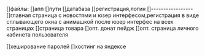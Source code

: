 []файлы:
    []апп
    []пути
    []датабаза
    []регистрация,логин
    []-----------------
    []главная страница с новостями и юзер интерфесом,регистрация в виде сплывающего окна с анимашкой после юзер интерфес на всех страницах
    []страница товара
    []опт. донат пейдж
    []опт. страница личного кабинета пользователя











[]хеширование паролей
[]хостинг на яндексе
